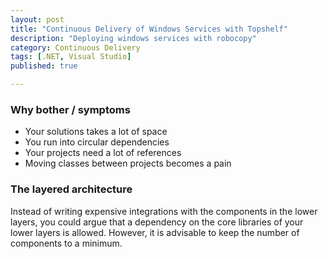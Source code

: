 ```yaml
---
layout: post
title: "Continuous Delivery of Windows Services with Topshelf"
description: "Deploying windows services with robocopy"
category: Continuous Delivery
tags: [.NET, Visual Studio]
published: true

---
```



### Why bother / symptoms

* Your solutions takes a lot of space
* You run into circular dependencies
* Your projects need a lot of references
* Moving classes between projects becomes a pain


### The layered architecture

Instead of writing expensive integrations with the components in the lower layers, you could argue that a dependency on the core libraries of your lower layers is allowed. However, it is advisable to keep the number of components to a minimum. 

